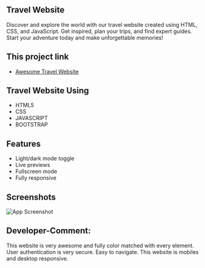 ## Travel Website
Discover and explore the world with our travel website created using HTML, CSS, and JavaScript. Get inspired, plan your trips, and find expert guides. Start your adventure today and make unforgettable memories!
## This project link 
 - [Awesome Travel Website](https://jocular-puffpuff-722521.netlify.app)
## Travel Website Using
- HTML5
- CSS
- JAVASCRIPT 
- BOOTSTRAP
## Features
- Light/dark mode toggle
- Live previews
- Fullscreen mode
- Fully responsive

## Screenshots

![App Screenshot](http://127.0.0.1:5500/travelwebsitem.png)


## Developer-Comment:
This website is very awesome and fully color matched with every element. User authentication is very secure. Easy to navigate. This website is mobiles and desktop responsive.
